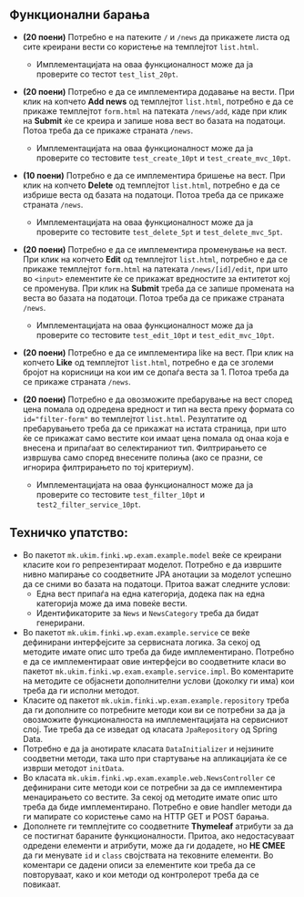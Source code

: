 ## Функционални барања

- **(20 поени)** Потребно е на патеките `/` и `/news` да прикажете листа од сите креирани вести со користење на темплејтот `list.html`.
  - Имплементацијата на оваа функционалност може да ја проверите со тестот `test_list_20pt`.

- **(20 поени)** Потребно е да се  имплементира додавање на вести. При клик на копчето **Add news** од темплејтот `list.html`, 
потребно е да се прикаже темплејтот `form.html` на патеката `/news/add`, каде при клик на **Submit** ќе се креира и запише нова вест 
во базата на податоци. Потоа треба да се прикаже страната `/news`.
  - Имплементацијата на оваа функционалност може да ја проверите со тестовите `test_create_10pt` и `test_create_mvc_10pt`.

- **(10 поени)** Потребно е да се  имплементира бришење на вест. При клик на копчето **Delete** од темплејтот `list.html`, потребно е да 
се избрише веста од базата на податоци. Потоа треба да се прикаже страната `/news`.
  - Имплементацијата на оваа функционалност може да ја проверите со тестовите `test_delete_5pt` и `test_delete_mvc_5pt`.

- **(20 поени)** Потребно е да се  имплементира променување на вест. При клик на копчето **Edit** од темплејтот `list.html`, 
потребно е да се прикаже темплејтот `form.html` на патеката `/news/[id]/edit`, при што во `<input>` елементите ќе се прикажат 
вредностите за ентитетот кој се променува. При клик на **Submit** треба да се запише промената на веста во базата на податоци. 
Потоа треба да се прикаже страната `/news`.
  - Имплементацијата на оваа функционалност може да ја проверите со тестовите `test_edit_10pt` и `test_edit_mvc_10pt`.

- **(20 поени)** Потребно е да се имплементира like на вест. При клик на копчето **Like** од темплејтот `list.html`, 
потребно е да се зголеми бројот на корисници на кои им се допаѓа веста за 1. Потоа треба да се прикаже страната `/news`.

- **(20 поени)** Потребно е да овозможите пребарување на вест според цена помала од одредена вредност и тип на веста преку 
формата со `id="filter-form"` во темплејтот `list.html`. Резултатите од пребарувањето треба да се прикажат на истата страница, 
при што ќе се прикажат само вестите кои имаат цена помала од онаа која е внесена и припаѓаат во селектираниот тип. 
Филтрирањето се извршува само според внесените полиња (ако се празни, се игнорира филтрирањето по тој критериум).
  - Имплементацијата на оваа функционалност може да ја проверите со тестовите `test_filter_10pt` и `test2_filter_service_10pt`.


## Техничко упатство:
- Во пакетот `mk.ukim.finki.wp.exam.example.model` веќе се креирани класите кои го репрезентираат моделот.
  Потребно е да извршите нивно мапирање со соодветните JPA анотации за моделот успешно да се сними во базата на податоци.
  Притоа важат следните услови:
  - Една вест припаѓа на една категорија, додека пак на една категорија може да има повеќе вести.
  - Идентификаторите за `News` и `NewsCategory` треба да бидат генерирани.
- Во пакетот `mk.ukim.finki.wp.exam.example.service` се веќе дефинирани интерфејсите за сервисната логика.
  За секој од методите имате опис што треба да биде имплементирано. Потребно е да се имплементираат овие интерфејси во 
  соодветните класи во пакетот `mk.ukim.finki.wp.exam.example.service.impl`. Во коментарите на методите се објаснети
  дополнителни услови (доколку ги има) кои треба да ги исполни методот.
- Класите од пакетот `mk.ukim.finki.wp.exam.example.repository` треба да ги дополните со потребните методи кои ви се потребни 
за да ја овозможите функционалноста на имплементацијата на сервисниот слој. Тие треба да се изведат од класата `JpaRepository` од Spring Data.
- Потребно е да ја анотирате класата `DataInitializer` и нејзините соодветни методи, така што при стартување на апликацијата ќе се изврши методот `initData`.
- Во класата `mk.ukim.finki.wp.exam.example.web.NewsController` се дефинирани сите методи кои се потребни за да се имплементира менаџирањето со вестите.
  За секој од методите имате опис што треба да биде имплементирано. Потребно е овие handler методи да ги мапирате со користење само на HTTP GET и POST барања.
- Дополнете ги темплејтите со соодветните **Thymeleaf** атрибути за да се постигнат бараните функционалности.
  Притоа, ако недостасуваат одредени елементи и атрибути, може да ги додадете, но **НЕ СМЕЕ** да ги менувате `id` и `class` својствата на тековните елементи.
  Во коментари се дадени описи за елементите кои треба да се повторуваат, како и кои методи од контролерот треба да се повикаат.
